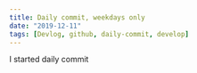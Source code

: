 ```yaml
---
title: Daily commit, weekdays only
date: "2019-12-11"
tags: [Devlog, github, daily-commit, develop]
---
```


I started daily commit
